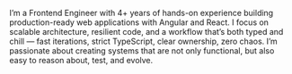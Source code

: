 I’m a Frontend Engineer with 4+ years of hands-on experience building production-ready web applications with Angular and React.
I focus on scalable architecture, resilient code, and a workflow that’s both typed and chill — fast iterations, strict TypeScript, clear ownership, zero chaos.
I’m passionate about creating systems that are not only functional, but also easy to reason about, test, and evolve.
